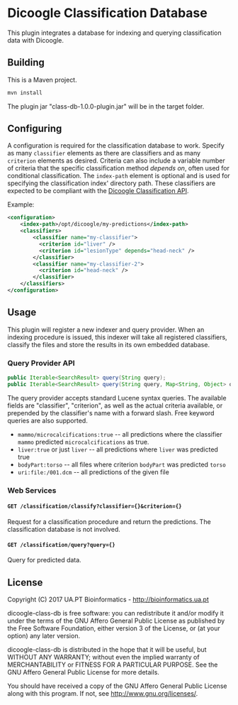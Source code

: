 # Dicoogle Classification Database

This plugin integrates a database for indexing and querying classification data
with Dicoogle.

## Building

This is a Maven project.

```sh
mvn install
```

The plugin jar "class-db-1.0.0-plugin.jar" will be in the target folder.

## Configuring

A configuration is required for the classification database to work. Specify as many
`classifier` elements as there are classifiers and as many `criterion` elements as
desired. Criteria can also include a variable number of criteria that the specific
classification method _depends on_, often used for conditional classification.
The `index-path` element is optional and is used for specifying the classification
index' directory path. These classifiers are expected to be compliant with the
[Dicoogle Classification API](https://github.com/Enet4/dicoogle-classification-api).

Example:

```xml
<configuration>
    <index-path>/opt/dicoogle/my-predictions</index-path>
    <classifiers>
        <classifier name="my-classifier">
          <criterion id="liver" />
          <criterion id="lesionType" depends="head-neck" />
        </classifier>
        <classifier name="my-classifier-2">
          <criterion id="head-neck" />
        </classifier>
    </classifiers>
</configuration>
```

## Usage

This plugin will register a new indexer and query provider. When an indexing procedure
is issued, this indexer will take all registered classifiers, classify the files and store
the results in its own embedded database.

### Query Provider API

```java
public Iterable<SearchResult> query(String query);
public Iterable<SearchResult> query(String query, Map<String, Object> options);
```

The query provider accepts standard Lucene syntax queries. The available fields are "classifier",
"criterion", as well as the actual criteria available, or prepended by the classifier's name
with a forward slash. Free keyword queries are also supported.

 - `mammo/microcalcifications:true` -- all predictions where the classifier `mammo` predicted `microcalcifications` as true.
 - `liver:true` or just `liver` -- all predictions where `liver` was predicted true
 - `bodyPart:torso` -- all files where criterion `bodyPart` was predicted `torso`
 - `uri:file:/001.dcm` -- all predictions of the given file

### Web Services

#### `GET /classification/classify?classifier={}&criterion={}`

Request for a classification procedure and return the predictions.
The classification database is not involved.

#### `GET /classification/query?query={}`

Query for predicted data.

## License

Copyright (C) 2017 UA.PT Bioinformatics - http://bioinformatics.ua.pt

dicoogle-class-db is free software: you can redistribute it and/or modify
it under the terms of the GNU Affero General Public License as
published by the Free Software Foundation, either version 3 of the
License, or (at your option) any later version.

dicoogle-class-db is distributed in the hope that it will be useful,
but WITHOUT ANY WARRANTY; without even the implied warranty of
MERCHANTABILITY or FITNESS FOR A PARTICULAR PURPOSE.  See the
GNU Affero General Public License for more details.

You should have received a copy of the GNU Affero General Public License
along with this program.  If not, see <http://www.gnu.org/licenses/>.
